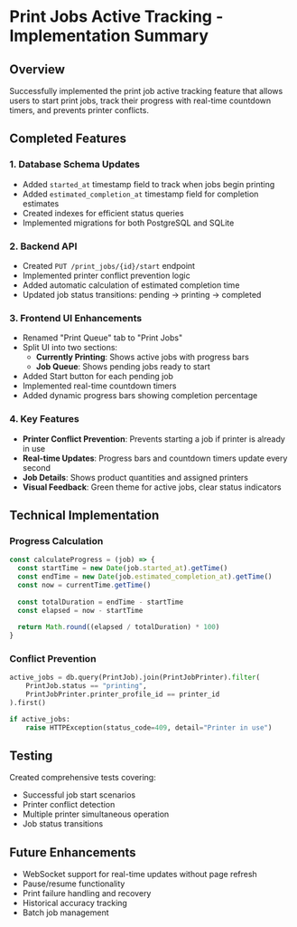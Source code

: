 # Print Jobs Active Tracking - Implementation Summary

## Overview
Successfully implemented the print job active tracking feature that allows users to start print jobs, track their progress with real-time countdown timers, and prevents printer conflicts.

## Completed Features

### 1. Database Schema Updates
- Added `started_at` timestamp field to track when jobs begin printing
- Added `estimated_completion_at` timestamp field for completion estimates
- Created indexes for efficient status queries
- Implemented migrations for both PostgreSQL and SQLite

### 2. Backend API
- Created `PUT /print_jobs/{id}/start` endpoint
- Implemented printer conflict prevention logic
- Added automatic calculation of estimated completion time
- Updated job status transitions: pending → printing → completed

### 3. Frontend UI Enhancements
- Renamed "Print Queue" tab to "Print Jobs"
- Split UI into two sections:
  - **Currently Printing**: Shows active jobs with progress bars
  - **Job Queue**: Shows pending jobs ready to start
- Added Start button for each pending job
- Implemented real-time countdown timers
- Added dynamic progress bars showing completion percentage

### 4. Key Features
- **Printer Conflict Prevention**: Prevents starting a job if printer is already in use
- **Real-time Updates**: Progress bars and countdown timers update every second
- **Job Details**: Shows product quantities and assigned printers
- **Visual Feedback**: Green theme for active jobs, clear status indicators

## Technical Implementation

### Progress Calculation
```typescript
const calculateProgress = (job) => {
  const startTime = new Date(job.started_at).getTime()
  const endTime = new Date(job.estimated_completion_at).getTime()
  const now = currentTime.getTime()
  
  const totalDuration = endTime - startTime
  const elapsed = now - startTime
  
  return Math.round((elapsed / totalDuration) * 100)
}
```

### Conflict Prevention
```python
active_jobs = db.query(PrintJob).join(PrintJobPrinter).filter(
    PrintJob.status == "printing",
    PrintJobPrinter.printer_profile_id == printer_id
).first()

if active_jobs:
    raise HTTPException(status_code=409, detail="Printer in use")
```

## Testing
Created comprehensive tests covering:
- Successful job start scenarios
- Printer conflict detection
- Multiple printer simultaneous operation
- Job status transitions

## Future Enhancements
- WebSocket support for real-time updates without page refresh
- Pause/resume functionality
- Print failure handling and recovery
- Historical accuracy tracking
- Batch job management